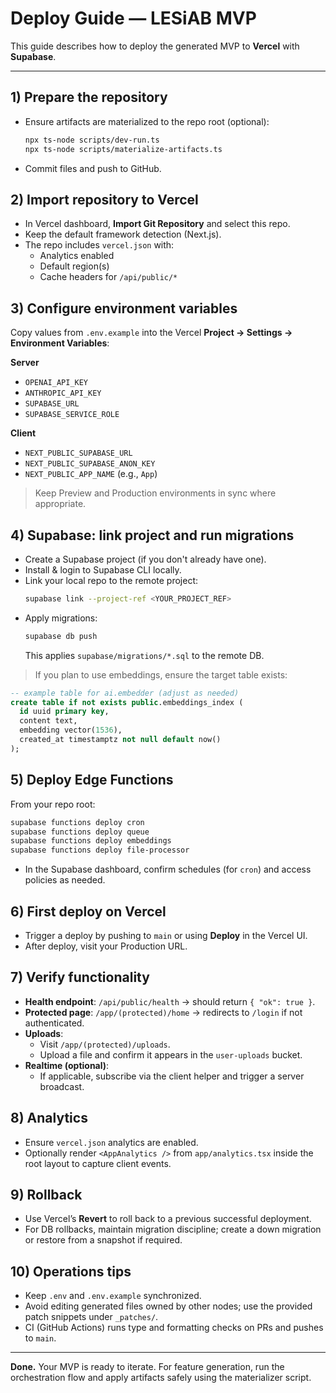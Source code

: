 # Deploy Guide — LESiAB MVP

This guide describes how to deploy the generated MVP to **Vercel** with **Supabase**.

---

## 1) Prepare the repository

- Ensure artifacts are materialized to the repo root (optional):
  ```bash
  npx ts-node scripts/dev-run.ts
  npx ts-node scripts/materialize-artifacts.ts
  ```
- Commit files and push to GitHub.

## 2) Import repository to Vercel

- In Vercel dashboard, **Import Git Repository** and select this repo.
- Keep the default framework detection (Next.js).
- The repo includes `vercel.json` with:
  - Analytics enabled
  - Default region(s)
  - Cache headers for `/api/public/*`

## 3) Configure environment variables

Copy values from `.env.example` into the Vercel **Project → Settings → Environment Variables**:

**Server**

- `OPENAI_API_KEY`
- `ANTHROPIC_API_KEY`
- `SUPABASE_URL`
- `SUPABASE_SERVICE_ROLE`

**Client**

- `NEXT_PUBLIC_SUPABASE_URL`
- `NEXT_PUBLIC_SUPABASE_ANON_KEY`
- `NEXT_PUBLIC_APP_NAME` (e.g., `App`)

> Keep Preview and Production environments in sync where appropriate.

## 4) Supabase: link project and run migrations

- Create a Supabase project (if you don't already have one).
- Install & login to Supabase CLI locally.
- Link your local repo to the remote project:
  ```bash
  supabase link --project-ref <YOUR_PROJECT_REF>
  ```
- Apply migrations:
  ```bash
  supabase db push
  ```
  This applies `supabase/migrations/*.sql` to the remote DB.

> If you plan to use embeddings, ensure the target table exists:

```sql
-- example table for ai.embedder (adjust as needed)
create table if not exists public.embeddings_index (
  id uuid primary key,
  content text,
  embedding vector(1536),
  created_at timestamptz not null default now()
);
```

## 5) Deploy Edge Functions

From your repo root:

```bash
supabase functions deploy cron
supabase functions deploy queue
supabase functions deploy embeddings
supabase functions deploy file-processor
```

- In the Supabase dashboard, confirm schedules (for `cron`) and access policies as needed.

## 6) First deploy on Vercel

- Trigger a deploy by pushing to `main` or using **Deploy** in the Vercel UI.
- After deploy, visit your Production URL.

## 7) Verify functionality

- **Health endpoint**: `/api/public/health` → should return `{ "ok": true }`.
- **Protected page**: `/app/(protected)/home` → redirects to `/login` if not authenticated.
- **Uploads**:
  - Visit `/app/(protected)/uploads`.
  - Upload a file and confirm it appears in the `user-uploads` bucket.
- **Realtime (optional)**:
  - If applicable, subscribe via the client helper and trigger a server broadcast.

## 8) Analytics

- Ensure `vercel.json` analytics are enabled.
- Optionally render `<AppAnalytics />` from `app/analytics.tsx` inside the root layout to capture client events.

## 9) Rollback

- Use Vercel’s **Revert** to roll back to a previous successful deployment.
- For DB rollbacks, maintain migration discipline; create a down migration or restore from a snapshot if required.

## 10) Operations tips

- Keep `.env` and `.env.example` synchronized.
- Avoid editing generated files owned by other nodes; use the provided patch snippets under `_patches/`.
- CI (GitHub Actions) runs type and formatting checks on PRs and pushes to `main`.

---

**Done.** Your MVP is ready to iterate. For feature generation, run the orchestration flow and apply artifacts safely using the materializer script.
